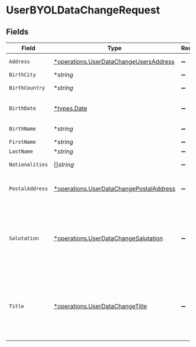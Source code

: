# UserBYOLDataChangeRequest


## Fields

| Field                                                                                                                                                                               | Type                                                                                                                                                                                | Required                                                                                                                                                                            | Description                                                                                                                                                                         |
| ----------------------------------------------------------------------------------------------------------------------------------------------------------------------------------- | ----------------------------------------------------------------------------------------------------------------------------------------------------------------------------------- | ----------------------------------------------------------------------------------------------------------------------------------------------------------------------------------- | ----------------------------------------------------------------------------------------------------------------------------------------------------------------------------------- |
| `Address`                                                                                                                                                                           | [*operations.UserDataChangeUsersAddress](../../../pkg/models/operations/userdatachangeusersaddress.md)                                                                              | :heavy_minus_sign:                                                                                                                                                                  | Address. Must not be a P.O. box or c/o address.                                                                                                                                     |
| `BirthCity`                                                                                                                                                                         | **string*                                                                                                                                                                           | :heavy_minus_sign:                                                                                                                                                                  | N/A                                                                                                                                                                                 |
| `BirthCountry`                                                                                                                                                                      | **string*                                                                                                                                                                           | :heavy_minus_sign:                                                                                                                                                                  | Country code. [ISO 3166 alpha-2 Codes](https://en.wikipedia.org/wiki/ISO_3166-1_alpha-2).                                                                                           |
| `BirthDate`                                                                                                                                                                         | [*types.Date](../../types/date.md)                                                                                                                                                  | :heavy_minus_sign:                                                                                                                                                                  | Birth date of the user in YYYY-MM-DD format. [RFC 3339, section 5.6](https://json-schema.org/draft/2020-12/json-schema-validation.html#RFC3339)                                     |
| `BirthName`                                                                                                                                                                         | **string*                                                                                                                                                                           | :heavy_minus_sign:                                                                                                                                                                  | If applicable, birth name of the user.                                                                                                                                              |
| `FirstName`                                                                                                                                                                         | **string*                                                                                                                                                                           | :heavy_minus_sign:                                                                                                                                                                  | First name of the user.                                                                                                                                                             |
| `LastName`                                                                                                                                                                          | **string*                                                                                                                                                                           | :heavy_minus_sign:                                                                                                                                                                  | Last name of the user.                                                                                                                                                              |
| `Nationalities`                                                                                                                                                                     | []*string*                                                                                                                                                                          | :heavy_minus_sign:                                                                                                                                                                  | Nationalities of the user. [ISO 3166 alpha-2 Codes](https://en.wikipedia.org/wiki/ISO_3166-1_alpha-2).                                                                              |
| `PostalAddress`                                                                                                                                                                     | [*operations.UserDataChangePostalAddress](../../../pkg/models/operations/userdatachangepostaladdress.md)                                                                            | :heavy_minus_sign:                                                                                                                                                                  | User postal address. Needs to be specified if different to the residential address, otherwise it is automatically populated.                                                        |
| `Salutation`                                                                                                                                                                        | [*operations.UserDataChangeSalutation](../../../pkg/models/operations/userdatachangesalutation.md)                                                                                  | :heavy_minus_sign:                                                                                                                                                                  | Salutation of the user used in reports and statements.<br/>* (empty string) - <br/>* SALUTATION_MALE - <br/>* SALUTATION_FEMALE - <br/>* SALUTATION_FEMALE_MARRIED - <br/>* SALUTATION_DIVERSE -  |
| `Title`                                                                                                                                                                             | [*operations.UserDataChangeTitle](../../../pkg/models/operations/userdatachangetitle.md)                                                                                            | :heavy_minus_sign:                                                                                                                                                                  | Title of the user used in reports and statements.<br/>* (empty string) - <br/>* DR - Doctor<br/>* PROF - Professor<br/>* PROF_DR - <br/>* DIPL_ING - Graduate engineer (Diplom-Ingenieur)<br/>* MAGISTER -  |